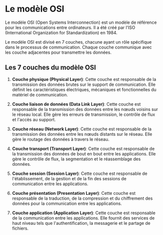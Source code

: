 # Le modèle OSI

Le modèle OSI (Open Systems Interconnection) est un modèle de référence pour les communications entre ordinateurs. Il a été créé par l'ISO (International Organization for Standardization) en 1984.

Le modèle OSI est divisé en 7 couches, chacune ayant un rôle spécifique dans le processus de communication. Chaque couche communique avec les couche adjacentes pour transmettre les données.

## Les 7 couches du modèle OSI

1. **Couche physique (Physical Layer)**: Cette couche est responsable de la transmission des données brutes sur le support de communication. Elle définit les caractéristiques électriques, mécaniques et fonctionnelles du matériel de communication.

2. **Couche liaison de données (Data Link Layer)**: Cette couche est responsable de la transmission des données entre les nœuds voisins sur le réseau local. Elle gère les erreurs de transmission, le contrôle de flux et l'accès au support.

3. **Couche réseau (Network Layer)**: Cette couche est responsable de la transmission des données entre les nœuds distants sur le réseau. Elle gère le routage des données à travers le réseau.

4. **Couche transport (Transport Layer)**: Cette couche est responsable de la transmission des données de bout en bout entre les applications. Elle gère le contrôle de flux, la segmentation et le réassemblage des données.

5. **Couche session (Session Layer)**: Cette couche est responsable de l'établissement, de la gestion et de la fin des sessions de communication entre les applications.

6. **Couche présentation (Presentation Layer)**: Cette couche est responsable de la traduction, de la compression et du chiffrement des données pour la communication entre les applications.

7. **Couche application (Application Layer)**: Cette couche est responsable de la communication entre les applications. Elle fournit des services de haut niveau tels que l'authentification, la messagerie et le partage de fichiers.
